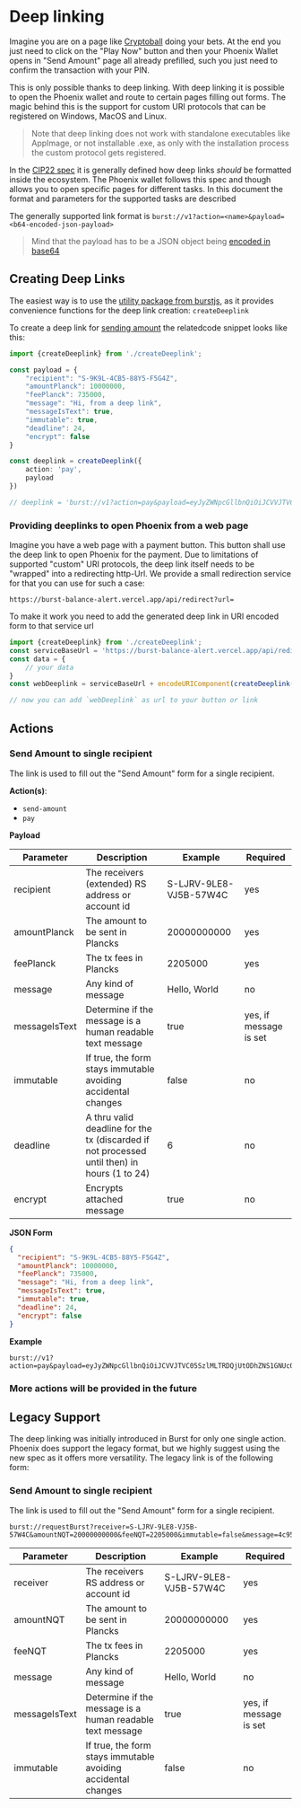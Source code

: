 # Deep linking

Imagine you are on a page like [Cryptoball](https://www.cryptoball.org/) doing your bets. At the end you just need to
click on the "Play Now" button and then your Phoenix Wallet opens in "Send Amount" page all already prefilled, such you
just need to confirm the transaction with your PIN.

This is only possible thanks to deep linking. With deep linking it is possible to open the Phoenix wallet and route to
certain pages filling out forms. The magic behind this is the support for custom URI protocols that can be registered on
Windows, MacOS and Linux.

> Note that deep linking does not work with standalone executables like AppImage, or not installable .exe, as only with the installation process the custom protocol gets registered.

In the [CIP22 spec](https://github.com/burst-apps-team/CIPs/blob/master/cip-0022.md) it is generally defined how deep
links _should_ be formatted inside the ecosystem. The Phoenix wallet follows this spec and though allows you to open
specific pages for different tasks. In this document the format and parameters for the supported tasks are described

The generally supported link format is `burst://v1?action=<name>&payload=<b64-encoded-json-payload>`

> Mind that the payload has to be a JSON object being [encoded in base64](https://www.base64encode.org/)


## Creating Deep Links

The easiest way is to use the [utility package from burstjs](https://www.npmjs.com/package/@signumjs/util), as it provides
convenience functions for the deep link creation: `createDeeplink`

To create a deep link for [sending amount](#send-amount-to-single-recipient) the relatedcode snippet looks like this:

```ts
import {createDeeplink} from './createDeeplink';

const payload = {
    "recipient": "S-9K9L-4CB5-88Y5-F5G4Z",
    "amountPlanck": 10000000,
    "feePlanck": 735000,
    "message": "Hi, from a deep link",
    "messageIsText": true,
    "immutable": true,
    "deadline": 24,
    "encrypt": false
}

const deeplink = createDeeplink({
    action: 'pay',
    payload
})

// deeplink = 'burst://v1?action=pay&payload=eyJyZWNpcGllbnQiOiJCVVJTVC05SzlMLTRDQjUtODhZNS1GNUc0WiIsImFtb3VudFBsYW5jayI6MTAwMDAwMDAsImZlZVBsYW5jayI6NzM1MDAwLCJtZXNzYWdlIjoiSGksIGZyb20gYSBkZWVwIGxpbmsiLCJtZXNzYWdlSXNUZXh0Ijp0cnVlLCJpbW11dGFibGUiOnRydWUsImRlYWRsaW5lIjoyNCwiZW5jcnlwdCI6ZmFsc2V9' 
```

### Providing deeplinks to open Phoenix from a web page

Imagine you have a web page with a payment button. This button shall use the deep link to open Phoenix for the payment.
Due to limitations of supported "custom" URI protocols, the deep link itself needs to be "wrapped" into a redirecting http-Url.
We provide a small redirection service for that you can use for such a case:

`https://burst-balance-alert.vercel.app/api/redirect?url=`

To make it work you need to add the generated deep link in URI encoded form to that service url

```ts
import {createDeeplink} from './createDeeplink';
const serviceBaseUrl = 'https://burst-balance-alert.vercel.app/api/redirect?url='
const data = {
    // your data
}
const webDeeplink = serviceBaseUrl + encodeURIComponent(createDeeplink(data))

// now you can add `webDeeplink` as url to your button or link
```

## Actions

### Send Amount to single recipient

The link is used to fill out the "Send Amount" form for a single recipient.

__Action(s)__:

- `send-amount`
- `pay`

__Payload__

| Parameter  | Description  | Example | Required |
|---|---|---|---|
| recipient | The receivers (extended) RS address or account id  | S-LJRV-9LE8-VJ5B-57W4C | yes |
| amountPlanck | The amount to be sent in Plancks  | 20000000000 | yes |
| feePlanck  | The tx fees in Plancks  | 2205000 | yes |
| message | Any kind of message  |  Hello, World  | no |
| messageIsText | Determine if the message is a human readable text message  |  true  | yes, if message is set |
| immutable | If true, the form stays immutable avoiding accidental changes  |  false  | no |
| deadline | A thru valid deadline for the tx (discarded if not processed until then) in hours (1 to 24)  |  6  | no |
| encrypt | Encrypts attached message|  true  | no |


__JSON Form__
```json
{
  "recipient": "S-9K9L-4CB5-88Y5-F5G4Z",
  "amountPlanck": 10000000,
  "feePlanck": 735000,
  "message": "Hi, from a deep link",
  "messageIsText": true,
  "immutable": true,
  "deadline": 24,
  "encrypt": false
}
```

__Example__

```
burst://v1?action=pay&payload=eyJyZWNpcGllbnQiOiJCVVJTVC05SzlMLTRDQjUtODhZNS1GNUc0WiIsImFtb3VudFBsYW5jayI6MTAwMDAwMDAsImZlZVBsYW5jayI6NzM1MDAwLCJtZXNzYWdlIjoiSGksIGZyb20gYSBkZWVwIGxpbmsiLCJtZXNzYWdlSXNUZXh0Ijp0cnVlLCJpbW11dGFibGUiOnRydWUsImRlYWRsaW5lIjoyNH0K
```

### More actions will be provided in the future

## Legacy Support

The deep linking was initially introduced in Burst for only one single action. Phoenix does support the legacy format,
but we highly suggest using the new spec as it offers more versatility. The legacy link is of the following form:

### Send Amount to single recipient

The link is used to fill out the "Send Amount" form for a single recipient.

```
burst://requestBurst?receiver=S-LJRV-9LE8-VJ5B-57W4C&amountNQT=20000000000&feeNQT=2205000&immutable=false&message=4c956fdb7701&messageIsText=false
```

| Parameter  | Description  | Example | Required |
|---|---|---|---|
| receiver | The receivers RS address or account id  | S-LJRV-9LE8-VJ5B-57W4C | yes |
| amountNQT | The amount to be sent in Plancks  | 20000000000 | yes |
| feeNQT  | The tx fees in Plancks  | 2205000 | yes |
| message | Any kind of message  |  Hello, World  | no |
| messageIsText | Determine if the message is a human readable text message  |  true  | yes, if message is set |
| immutable | If true, the form stays immutable avoiding accidental changes  |  false  | no |



